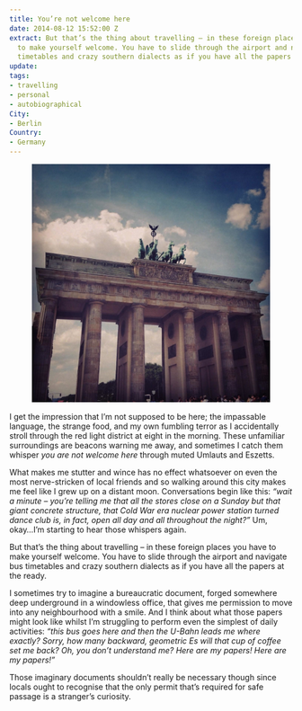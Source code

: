 ```yaml
---
title: You’re not welcome here
date: 2014-08-12 15:52:00 Z
extract: But that’s the thing about travelling – in these foreign places you have
  to make yourself welcome. You have to slide through the airport and navigate bus
  timetables and crazy southern dialects as if you have all the papers at the ready.
update: 
tags:
- travelling
- personal
- autobiographical
City:
- Berlin
Country:
- Germany
---
```


<figure>
    <img src="/uploads/53e3d5f37480b494458b55f7.jpg" alt="A picture of the Brandenburg Gate">
</figure>

I get the impression that I’m not supposed to be here; the impassable language, the strange food, and my own fumbling terror as I accidentally stroll through the red light district at eight in the morning. These unfamiliar surroundings are beacons warning me away, and sometimes I catch them whisper *you are not welcome here* through muted Umlauts and Eszetts.

What makes me stutter and wince has no effect whatsoever on even the most nerve-stricken of local friends and so walking around this city makes me feel like I grew up on a distant moon. Conversations begin like this: *“wait a minute – you’re telling me that all the stores close on a Sunday but that giant concrete structure, that Cold War era nuclear power station turned dance club is, in fact, open all day and all throughout the night?”* Um, okay…I’m starting to hear those whispers again. 

But that’s the thing about travelling – in these foreign places you have to make yourself welcome. You have to slide through the airport and navigate bus timetables and crazy southern dialects as if you have all the papers at the ready.

I sometimes try to imagine a bureaucratic document, forged somewhere deep underground in a windowless office, that gives me permission to move into any neighbourhood with a smile. And I think about what those papers might look like whilst I’m struggling to perform even the simplest of daily activities: *“this bus goes here and then the U-Bahn leads me where exactly? Sorry, how many backward, geometric Es will that cup of coffee set me back? Oh, you don’t understand me? Here are my papers! Here are my papers!”*

Those imaginary documents shouldn’t really be necessary though since locals ought to recognise that the only permit that’s required for safe passage is a stranger’s curiosity.
